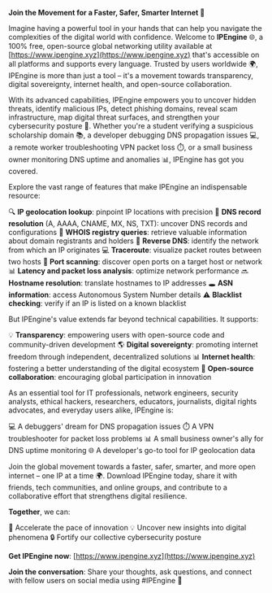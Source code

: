 **Join the Movement for a Faster, Safer, Smarter Internet 🚀**

Imagine having a powerful tool in your hands that can help you navigate the complexities of the digital world with confidence. Welcome to **IPEngine** 🌐, a 100% free, open-source global networking utility available at [https://www.ipengine.xyz](https://www.ipengine.xyz) that's accessible on all platforms and supports every language. Trusted by users worldwide 🌍, IPEngine is more than just a tool – it's a movement towards transparency, digital sovereignty, internet health, and open-source collaboration.

With its advanced capabilities, IPEngine empowers you to uncover hidden threats, identify malicious IPs, detect phishing domains, reveal scam infrastructure, map digital threat surfaces, and strengthen your cybersecurity posture 🔐. Whether you're a student verifying a suspicious scholarship domain 📚, a developer debugging DNS propagation issues 💻, a remote worker troubleshooting VPN packet loss ⏱️, or a small business owner monitoring DNS uptime and anomalies 📊, IPEngine has got you covered.

Explore the vast range of features that make IPEngine an indispensable resource:

🔍 **IP geolocation lookup**: pinpoint IP locations with precision
👀 **DNS record resolution** (A, AAAA, CNAME, MX, NS, TXT): uncover DNS records and configurations
📝 **WHOIS registry queries**: retrieve valuable information about domain registrants and holders
🔄 **Reverse DNS**: identify the network from which an IP originates
💻 **Traceroute**: visualize packet routes between two hosts
🔩 **Port scanning**: discover open ports on a target host or network
📊 **Latency and packet loss analysis**: optimize network performance
🔜 **Hostname resolution**: translate hostnames to IP addresses
🕳️ **ASN information**: access Autonomous System Number details
⚠️ **Blacklist checking**: verify if an IP is listed on a known blacklist

But IPEngine's value extends far beyond technical capabilities. It supports:

💡 **Transparency**: empowering users with open-source code and community-driven development
🌎 **Digital sovereignty**: promoting internet freedom through independent, decentralized solutions
📊 **Internet health**: fostering a better understanding of the digital ecosystem
🤝 **Open-source collaboration**: encouraging global participation in innovation

As an essential tool for IT professionals, network engineers, security analysts, ethical hackers, researchers, educators, journalists, digital rights advocates, and everyday users alike, IPEngine is:

💻 A debuggers' dream for DNS propagation issues
⏱️ A VPN troubleshooter for packet loss problems
📊 A small business owner's ally for DNS uptime monitoring
🌐 A developer's go-to tool for IP geolocation data

Join the global movement towards a faster, safer, smarter, and more open internet – one IP at a time 🌍. Download IPEngine today, share it with friends, tech communities, and online groups, and contribute to a collaborative effort that strengthens digital resilience.

**Together**, we can:

🚀 Accelerate the pace of innovation
💡 Uncover new insights into digital phenomena
🔒 Fortify our collective cybersecurity posture

**Get IPEngine now**: [https://www.ipengine.xyz](https://www.ipengine.xyz)

**Join the conversation**: Share your thoughts, ask questions, and connect with fellow users on social media using #IPEngine 🤝